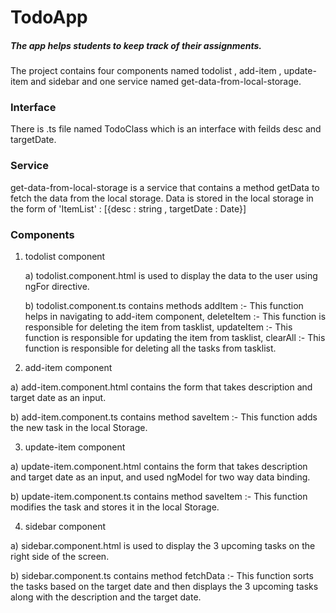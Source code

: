 # TodoApp
##### The app helps students to keep track of their assignments.

The project contains four components named todolist , add-item , update-item and sidebar and one service named get-data-from-local-storage.

### Interface
There is .ts file named TodoClass which is an interface with feilds desc and targetDate.

### Service
get-data-from-local-storage is a service that contains a method getData to fetch the data from the local storage.
Data is stored in the local storage in the form of 'ItemList' : [{desc : string , targetDate : Date}]

### Components 

1. todolist component

   a) todolist.component.html is used to display the data to the user using ngFor directive.
   
   b) todolist.component.ts contains methods addItem :- This function helps in navigating to add-item component, 
                                             deleteItem :- This function is responsible for deleting the item from tasklist,
                                             updateItem :- This function is responsible for updating the item from tasklist,
                                             clearAll   :- This function is responsible for deleting all the tasks from tasklist.
                                             
2. add-item component 

  a) add-item.component.html contains the form that takes description and target date as an input.
  
  b) add-item.component.ts contains method saveItem :- This function adds the new task in the local Storage.
  
3. update-item component

  a) update-item.component.html contains the form that takes description and target date as an input, and used ngModel for two way data binding.
  
  b) update-item.component.ts contains method saveItem :- This function modifies the task and stores it in the local Storage.
  
4. sidebar component

  a) sidebar.component.html is used to display the 3 upcoming tasks on the right side of the screen.
  
  b) sidebar.component.ts contains method fetchData :- This function sorts the tasks based on the target date and then displays the 3 upcoming tasks along with 
     the description and the target date. 

                                             
